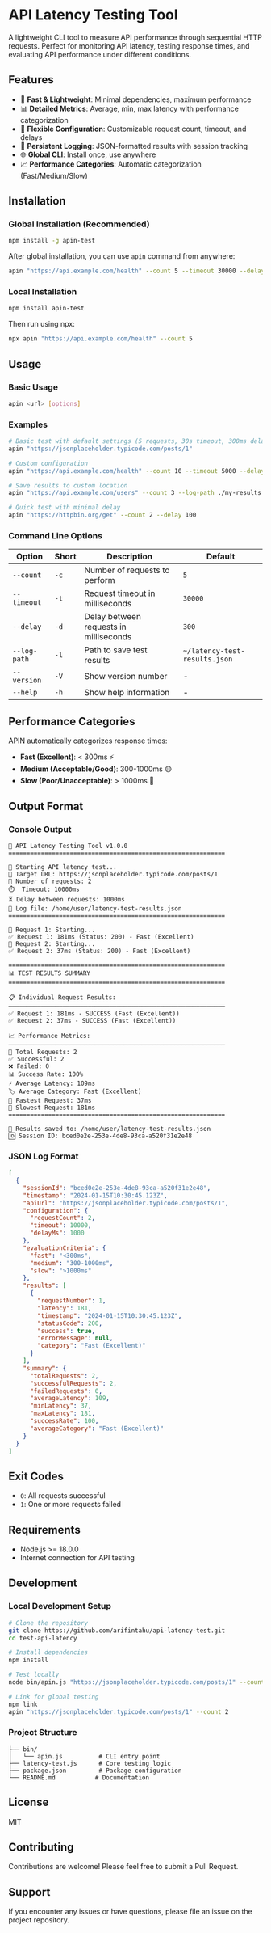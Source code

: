 # API Latency Testing Tool

A lightweight CLI tool to measure API performance through sequential HTTP requests. Perfect for monitoring API latency, testing response times, and evaluating API performance under different conditions.

## Features

- 🚀 **Fast & Lightweight**: Minimal dependencies, maximum performance
- 📊 **Detailed Metrics**: Average, min, max latency with performance categorization
- 🎯 **Flexible Configuration**: Customizable request count, timeout, and delays
- 💾 **Persistent Logging**: JSON-formatted results with session tracking
- 🌐 **Global CLI**: Install once, use anywhere
- 📈 **Performance Categories**: Automatic categorization (Fast/Medium/Slow)

## Installation

### Global Installation (Recommended)

```bash
npm install -g apin-test
```

After global installation, you can use `apin` command from anywhere:

```bash
apin "https://api.example.com/health" --count 5 --timeout 30000 --delay 300
```

### Local Installation

```bash
npm install apin-test
```

Then run using npx:

```bash
npx apin "https://api.example.com/health" --count 5
```

## Usage

### Basic Usage

```bash
apin <url> [options]
```

### Examples

```bash
# Basic test with default settings (5 requests, 30s timeout, 300ms delay)
apin "https://jsonplaceholder.typicode.com/posts/1"

# Custom configuration
apin "https://api.example.com/health" --count 10 --timeout 5000 --delay 1000

# Save results to custom location
apin "https://api.example.com/users" --count 3 --log-path ./my-results.json

# Quick test with minimal delay
apin "https://httpbin.org/get" --count 2 --delay 100
```

### Command Line Options

| Option | Short | Description | Default |
|--------|-------|-------------|---------|
| `--count` | `-c` | Number of requests to perform | `5` |
| `--timeout` | `-t` | Request timeout in milliseconds | `30000` |
| `--delay` | `-d` | Delay between requests in milliseconds | `300` |
| `--log-path` | `-l` | Path to save test results | `~/latency-test-results.json` |
| `--version` | `-V` | Show version number | - |
| `--help` | `-h` | Show help information | - |

## Performance Categories

APIN automatically categorizes response times:

- **Fast (Excellent)**: < 300ms ⚡
- **Medium (Acceptable/Good)**: 300-1000ms 🟡
- **Slow (Poor/Unacceptable)**: > 1000ms 🔴

## Output Format

### Console Output
```
🔧 API Latency Testing Tool v1.0.0
============================================================

🎯 Starting API latency test...
📍 Target URL: https://jsonplaceholder.typicode.com/posts/1
🔢 Number of requests: 2
⏱️  Timeout: 10000ms
⏳ Delay between requests: 1000ms
💾 Log file: /home/user/latency-test-results.json
============================================================

🚀 Request 1: Starting...
✅ Request 1: 181ms (Status: 200) - Fast (Excellent)
🚀 Request 2: Starting...
✅ Request 2: 37ms (Status: 200) - Fast (Excellent)

============================================================
📊 TEST RESULTS SUMMARY
============================================================

📋 Individual Request Results:
────────────────────────────────────────────────────────────
✅ Request 1: 181ms - SUCCESS (Fast (Excellent))
✅ Request 2: 37ms - SUCCESS (Fast (Excellent))

📈 Performance Metrics:
────────────────────────────────────────────────────────────
🎯 Total Requests: 2
✅ Successful: 2
❌ Failed: 0
📊 Success Rate: 100%
⚡ Average Latency: 109ms
🏷️ Average Category: Fast (Excellent)
🚀 Fastest Request: 37ms
🐌 Slowest Request: 181ms
============================================================

💾 Results saved to: /home/user/latency-test-results.json
🆔 Session ID: bced0e2e-253e-4de8-93ca-a520f31e2e48
```

### JSON Log Format
```json
[
  {
    "sessionId": "bced0e2e-253e-4de8-93ca-a520f31e2e48",
    "timestamp": "2024-01-15T10:30:45.123Z",
    "apiUrl": "https://jsonplaceholder.typicode.com/posts/1",
    "configuration": {
      "requestCount": 2,
      "timeout": 10000,
      "delayMs": 1000
    },
    "evaluationCriteria": {
      "fast": "<300ms",
      "medium": "300-1000ms",
      "slow": ">1000ms"
    },
    "results": [
      {
        "requestNumber": 1,
        "latency": 181,
        "timestamp": "2024-01-15T10:30:45.123Z",
        "statusCode": 200,
        "success": true,
        "errorMessage": null,
        "category": "Fast (Excellent)"
      }
    ],
    "summary": {
      "totalRequests": 2,
      "successfulRequests": 2,
      "failedRequests": 0,
      "averageLatency": 109,
      "minLatency": 37,
      "maxLatency": 181,
      "successRate": 100,
      "averageCategory": "Fast (Excellent)"
    }
  }
]
```

## Exit Codes

- `0`: All requests successful
- `1`: One or more requests failed

## Requirements

- Node.js >= 18.0.0
- Internet connection for API testing

## Development

### Local Development Setup

```bash
# Clone the repository
git clone https://github.com/arifintahu/api-latency-test.git
cd test-api-latency

# Install dependencies
npm install

# Test locally
node bin/apin.js "https://jsonplaceholder.typicode.com/posts/1" --count 2

# Link for global testing
npm link
apin "https://jsonplaceholder.typicode.com/posts/1" --count 2
```

### Project Structure

```
├── bin/
│   └── apin.js          # CLI entry point
├── latency-test.js      # Core testing logic
├── package.json         # Package configuration
└── README.md           # Documentation
```

## License

MIT

## Contributing

Contributions are welcome! Please feel free to submit a Pull Request.

## Support

If you encounter any issues or have questions, please file an issue on the project repository.